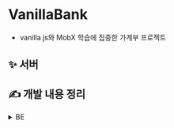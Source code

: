 # VanillaBank
- vanilla js와 MobX 학습에 집중한 가계부 프로젝트

## ✨ 서버

## ✍️ 개발 내용 정리
<details>
<summary>BE</summary>

#### Day1

- [x] 초기 환경 설정 
    - [x] 모듈 단위로 폴더 나누기
    - [x] eslint, prettier 설정
    - [x] commit에 자동 이슈 넘버 부여 설정
- [x] 이슈 등록
- [x] ERD 생성
![스크린샷 2020-10-05 오후 11 47 05](https://user-images.githubusercontent.com/43772082/95094642-14622600-0765-11eb-8b6c-a0380eb0d11e.png)

#### Day2
- [x] api 설계
![스크린샷 2020-10-05 오후 11 49 29](https://user-images.githubusercontent.com/43772082/95094959-715ddc00-0765-11eb-80fb-f3e83cbc17ac.png)
- [x] JWT 기반의 토큰 인증 방식 
    - [x] 로그인
    - [x] token이 유효한가 확인
- [x] Sequelize ORM를 사용하여 디비 구축
- [x] bulk insert를 통한 디비 대용량 데이터 추가

#### Day3
- [x] 결제내역 추가, 삭제, 수정, 조회 api 구현

#### Day4
- [x] 카테고리 조회 
- [x] 결제수단 생성, 삭제, 조회
- [x] 결제 내역 모델에 (user, date)로 복합 인덱스 생성
    
#### Day5
- [x] passport local, jwt를 통한 인증

</details>




